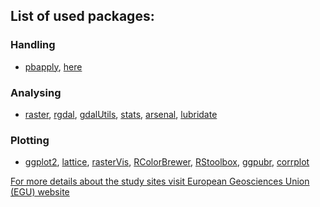 ﻿## List of used packages:

### Handling
* [pbapply](https://github.com/psolymos/pbapply), [here](https://github.com/jennybc/here_here)

### Analysing
* [raster](https://github.com/rspatial/raster), [rgdal](https://github.com/cran/rgdal), [gdalUtils](https://github.com/cran/gdalUtils), [stats](), [arsenal](https://github.com/mayoverse/arsenal), [lubridate](https://github.com/tidyverse/lubridate)

### Plotting
* [ggplot2](https://github.com/tidyverse/ggplot2), [lattice](https://github.com/cran/lattice), [rasterVis](https://github.com/oscarperpinan/rastervis), [RColorBrewer](https://github.com/cran/RColorBrewer), [RStoolbox](https://github.com/bleutner/RStoolbox), [ggpubr](https://github.com/kassambara/ggpubr), [corrplot](https://github.com/taiyun/corrplot)
 

[For more details about the study sites visit European Geosciences Union (EGU) website](https://blogs.egu.eu/divisions/hs/2020/12/02/featured-catchment-the-alento-hydrological-observatory-in-the-middle-of-the-mediterranean-region/?fbclid=IwAR2ZeiDsMvgiA-mFSMGo7fuptGc7FwzszJSLg3NHTVzhsJCWHmu4mBBiwtI)
